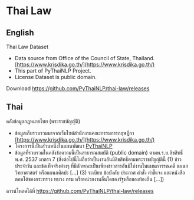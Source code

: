 # Thai Law

## English

Thai Law Dataset

- Data source from Office of the Council of State, Thailand. [https://www.krisdika.go.th/](https://www.krisdika.go.th/)
- This part of PyThaiNLP Project.
- License Dataset is public domain.

Download https://github.com/PyThaiNLP/thai-law/releases

## Thai
คลังข้อมูลกฎหมายไทย (พระราชบัญญัติ)

- ข้อมูลเก็บรวบรวมมาจากเว็บไซต์สำนักงานคณะกรรมการกฤษฎีกา [https://www.krisdika.go.th/](https://www.krisdika.go.th/)
- โครงการนี้เป็นส่วนหนึ่งในแผนพัฒนา [PyThaiNLP](https://github.com/PyThaiNLP/)
- ข้อมูลที่รวบรวมในคลังข้อความนี้เป็นสาธารณสมบัติ (public domain) ตามพ.ร.บ.ลิขสิทธิ์ พ.ศ. 2537 มาตรา 7 (สิ่งต่อไปนี้ไม่ถือว่าเป็นงานอันมีลิขสิทธิ์ตามพระราชบัญญัตินี้ (1) ข่าวประจำวัน และข้อเท็จจริงต่างๆ ที่มีลักษณะเป็นเพียงข่าวสารอันมิใช่งานในแผนกวรรณคดี แผนกวิทยาศาสตร์ หรือแผนกศิลปะ [...] (3) ระเบียบ ข้อบังคับ ประกาศ คำสั่ง คำชี้แจง และหนังสือตอบโต้ของกระทรวง ทบวง กรม หรือหน่วยงานอื่นใดของรัฐหรือของท้องถิ่น [...])

ดาวน์โหลดได้ที่ https://github.com/PyThaiNLP/thai-law/releases
